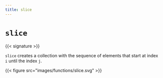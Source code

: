 ```yaml
---
title: slice
---
```


# `slice`

{{< signature >}}

`slice` creates a collection with the sequence of elements that start at index `i` until the index `j`.

{{< figure src="images/functions/slice.svg" >}}
